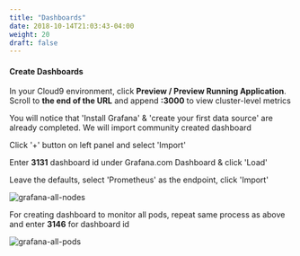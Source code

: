 ```yaml
---
title: "Dashboards"
date: 2018-10-14T21:03:43-04:00
weight: 20
draft: false
---
```


#### Create Dashboards

In your Cloud9 environment, click **Preview / Preview Running Application**. Scroll to **the end of the URL** and append **:3000** to view cluster-level metrics

You will notice that 'Install Grafana' & 'create your first data source' are already completed. We will import community created dashboard

Click '+' button on left panel and select 'Import'

Enter **3131** dashboard id under Grafana.com Dashboard & click 'Load'

Leave the defaults, select 'Prometheus' as the endpoint, click 'Import'


![grafana-all-nodes](/images/grafana-all-nodes.png)

For creating dashboard to monitor all pods, repeat same process as above and enter **3146** for dashboard id

![grafana-all-pods](/images/grafana-all-pods.png)
